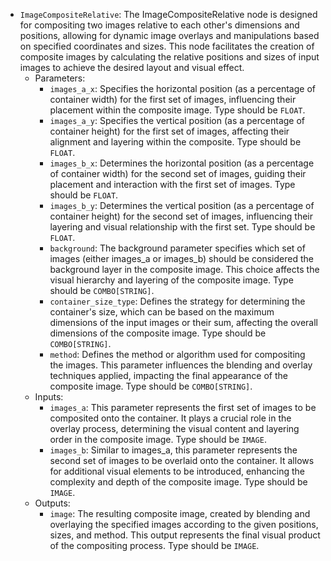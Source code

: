 - `ImageCompositeRelative`: The ImageCompositeRelative node is designed for compositing two images relative to each other's dimensions and positions, allowing for dynamic image overlays and manipulations based on specified coordinates and sizes. This node facilitates the creation of composite images by calculating the relative positions and sizes of input images to achieve the desired layout and visual effect.
    - Parameters:
        - `images_a_x`: Specifies the horizontal position (as a percentage of container width) for the first set of images, influencing their placement within the composite image. Type should be `FLOAT`.
        - `images_a_y`: Specifies the vertical position (as a percentage of container height) for the first set of images, affecting their alignment and layering within the composite. Type should be `FLOAT`.
        - `images_b_x`: Determines the horizontal position (as a percentage of container width) for the second set of images, guiding their placement and interaction with the first set of images. Type should be `FLOAT`.
        - `images_b_y`: Determines the vertical position (as a percentage of container height) for the second set of images, influencing their layering and visual relationship with the first set. Type should be `FLOAT`.
        - `background`: The background parameter specifies which set of images (either images_a or images_b) should be considered the background layer in the composite image. This choice affects the visual hierarchy and layering of the composite image. Type should be `COMBO[STRING]`.
        - `container_size_type`: Defines the strategy for determining the container's size, which can be based on the maximum dimensions of the input images or their sum, affecting the overall dimensions of the composite image. Type should be `COMBO[STRING]`.
        - `method`: Defines the method or algorithm used for compositing the images. This parameter influences the blending and overlay techniques applied, impacting the final appearance of the composite image. Type should be `COMBO[STRING]`.
    - Inputs:
        - `images_a`: This parameter represents the first set of images to be composited onto the container. It plays a crucial role in the overlay process, determining the visual content and layering order in the composite image. Type should be `IMAGE`.
        - `images_b`: Similar to images_a, this parameter represents the second set of images to be overlaid onto the container. It allows for additional visual elements to be introduced, enhancing the complexity and depth of the composite image. Type should be `IMAGE`.
    - Outputs:
        - `image`: The resulting composite image, created by blending and overlaying the specified images according to the given positions, sizes, and method. This output represents the final visual product of the compositing process. Type should be `IMAGE`.
